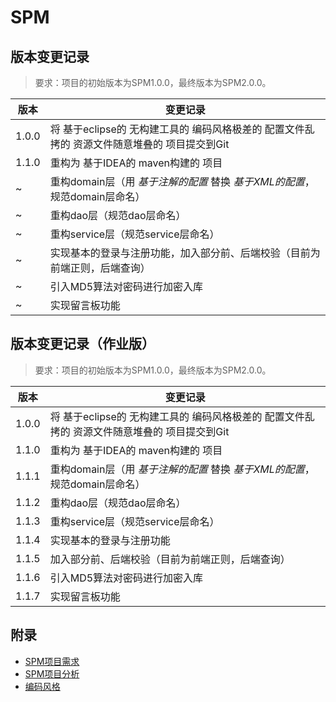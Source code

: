 # SPM

## 版本变更记录

> 要求：项目的初始版本为SPM1.0.0，最终版本为SPM2.0.0。

版本 | 变更记录
----- | -----
1.0.0 | 将 基于eclipse的 无构建工具的 编码风格极差的 配置文件乱拷的 资源文件随意堆叠的 项目提交到Git
1.1.0 | 重构为 基于IDEA的 maven构建的 项目
~     | 重构domain层（用 *基于注解的配置* 替换 *基于XML的配置*，规范domain层命名）
~     | 重构dao层（规范dao层命名）
~     | 重构service层（规范service层命名）
~     | 实现基本的登录与注册功能，加入部分前、后端校验（目前为前端正则，后端查询）
~     | 引入MD5算法对密码进行加密入库
~     | 实现留言板功能


## 版本变更记录（作业版）

> 要求：项目的初始版本为SPM1.0.0，最终版本为SPM2.0.0。

版本 | 变更记录
----- | -----
1.0.0 | 将 基于eclipse的 无构建工具的 编码风格极差的 配置文件乱拷的 资源文件随意堆叠的 项目提交到Git
1.1.0 | 重构为 基于IDEA的 maven构建的 项目
1.1.1 | 重构domain层（用 *基于注解的配置* 替换 *基于XML的配置*，规范domain层命名）
1.1.2 | 重构dao层（规范dao层命名）
1.1.3 | 重构service层（规范service层命名）
1.1.4 | 实现基本的登录与注册功能
1.1.5 | 加入部分前、后端校验（目前为前端正则，后端查询）
1.1.6 | 引入MD5算法对密码进行加密入库
1.1.7 | 实现留言板功能

## 附录

- [SPM项目需求](./docs/spm-requirement.md)
- [SPM项目分析](./docs/spm-analysis.md)
- [编码风格](./docs/code-style.md)
